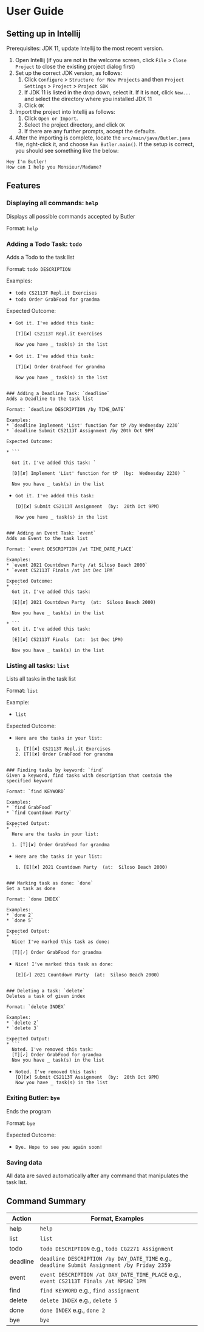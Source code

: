 # User Guide

## Setting up in Intellij

Prerequisites: JDK 11, update Intellij to the most recent version.

1. Open Intellij (if you are not in the welcome screen, click `File` > `Close Project` to close the existing project dialog first)
1. Set up the correct JDK version, as follows:
   1. Click `Configure` > `Structure for New Projects` and then `Project Settings` > `Project` > `Project SDK`
   1. If JDK 11 is listed in the drop down, select it. If it is not, click `New...` and select the directory where you installed JDK 11
   1. Click `OK`
1. Import the project into Intellij as follows:
   1. Click `Open or Import`.
   1. Select the project directory, and click `OK`
   1. If there are any further prompts, accept the defaults.
1. After the importing is complete, locate the `src/main/java/Butler.java` file, right-click it, and choose `Run Butler.main()`. If the setup is correct, you should see something like the below:

```
Hey I'm Butler!
How can I help you Monsieur/Madame?
```

## Features 

### Displaying all commands: `help`
Displays all possible commands accepted by Butler

Format: `help`

### Adding a Todo Task: `todo`
Adds a Todo to the task list

Format: `todo DESCRIPTION`

Examples:
* `todo CS2113T Repl.it Exercises`
* `todo Order GrabFood for grandma`

Expected Outcome:
* ```
  Got it. I've added this task:

  [T][✘] CS2113T Repl.it Exercises

  Now you have _ task(s) in the list

* ```
  Got it. I've added this task:
  
  [T][✘] Order GrabFood for grandma
  
  Now you have _ task(s) in the list
```

### Adding a Deadline Task: `deadline`
Adds a Deadline to the task list

Format: `deadline DESCRIPTION /by TIME_DATE`

Examples:
* `deadline Implement 'List' function for tP /by Wednesday 2230`
* `deadline Submit CS2113T Assignment /by 20th Oct 9PM`

Expected Outcome:

* ```
  
  Got it. I've added this task: ` 
  
  [D][✘] Implement 'List' function for tP  (by:  Wednesday 2230) `
  
  Now you have _ task(s) in the list 
```
* ```
  Got it. I've added this task: 
  
  [D][✘] Submit CS2113T Assignment  (by:  20th Oct 9PM) 
  
  Now you have _ task(s) in the list 
```

### Adding an Event Task: `event`
Adds an Event to the task list

Format: `event DESCRIPTION /at TIME_DATE_PLACE`

Examples:
* `event 2021 Countdown Party /at Siloso Beach 2000`
* `event CS2113T Finals /at 1st Dec 1PM`

Expected Outcome:
* ```
  Got it. I've added this task: 

  [E][✘] 2021 Countdown Party  (at:  Siloso Beach 2000) 
  
  Now you have _ task(s) in the list 

* ```
  Got it. I've added this task: 

  [E][✘] CS2113T Finals  (at:  1st Dec 1PM) 

  Now you have _ task(s) in the list 
```

### Listing all tasks: `list`
Lists all tasks in the task list

Format: `list`

Example: 
* `list`

Expected Outcome:
* ```
  Here are the tasks in your list:

  1. [T][✘] CS2113T Repl.it Exercises 
  2. [T][✘] Order GrabFood for grandma 
```

### Finding tasks by keyword: `find`
Given a keyword, find tasks with description that contain the specified keyword

Format: `find KEYWORD`

Examples:
* `find GrabFood`
* `find Countdown Party`

Expected Output:
* ```
  Here are the tasks in your list:

  1. [T][✘] Order GrabFood for grandma
```
* ``` 
  Here are the tasks in your list: 

  1. [E][✘] 2021 Countdown Party  (at:  Siloso Beach 2000)
```

### Marking task as done: `done`
Set a task as done

Format: `done INDEX`

Examples:
* `done 2`
* `done 5`

Expected Output:
* ```
  Nice! I've marked this task as done:

  [T][✓] Order GrabFood for grandma
```
* ```
  Nice! I've marked this task as done:

  [E][✓] 2021 Countdown Party  (at:  Siloso Beach 2000)
```

### Deleting a task: `delete`
Deletes a task of given index

Format: `delete INDEX`

Examples:
* `delete 2`
* `delete 3`

Expected Output:
* ```
  Noted. I've removed this task: 
  [T][✓] Order GrabFood for grandma
  Now you have _ task(s) in the list
```
* ```
  Noted. I've removed this task: 
  [D][✘] Submit CS2113T Assignment  (by:  20th Oct 9PM) 
  Now you have _ task(s) in the list 

### Exiting Butler: `bye`
Ends the program

Format: `bye`

Expected Outcome:
* `Bye. Hope to see you again soon!`

### Saving data
All data are saved automatically after any command that manipulates the task list.

## Command Summary

Action | Format, Examples
-------|-----------------
help|`help`
list|`list` 
todo|`todo DESCRIPTION` e.g., `todo CG2271 Assignment`
deadline|`deadline DESCRIPTION /by DAY_DATE_TIME` e.g., `deadline Submit Assignment /by Friday 2359`
event|`event DESCRIPTION /at DAY_DATE_TIME_PLACE` e.g., `event CS2113T Finals /at MPSH2 1PM`
find|`find KEYWORD` e.g., `find assignment`
delete|`delete INDEX` e.g., `delete 5`
done|`done INDEX` e.g., `done 2`
bye|`bye`